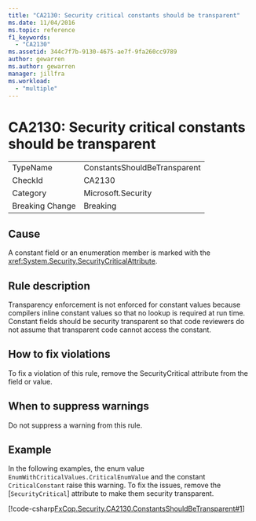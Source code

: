 ```yaml
---
title: "CA2130: Security critical constants should be transparent"
ms.date: 11/04/2016
ms.topic: reference
f1_keywords:
  - "CA2130"
ms.assetid: 344c7f7b-9130-4675-ae7f-9fa260cc9789
author: gewarren
ms.author: gewarren
manager: jillfra
ms.workload:
  - "multiple"
---
```

# CA2130: Security critical constants should be transparent

|||
|-|-|
|TypeName|ConstantsShouldBeTransparent|
|CheckId|CA2130|
|Category|Microsoft.Security|
|Breaking Change|Breaking|

## Cause
 A constant field or an enumeration member is marked with the <xref:System.Security.SecurityCriticalAttribute>.

## Rule description
 Transparency enforcement is not enforced for constant values because compilers inline constant values so that no lookup is required at run time. Constant fields should be security transparent so that code reviewers do not assume that transparent code cannot access the constant.

## How to fix violations
 To fix a violation of this rule, remove the SecurityCritical attribute from the field or value.

## When to suppress warnings
 Do not suppress a warning from this rule.

## Example
 In the following examples, the enum value `EnumWithCriticalValues.CriticalEnumValue` and the constant `CriticalConstant` raise this warning. To fix the issues, remove the [`SecurityCritical`] attribute to make them security transparent.

 [!code-csharp[FxCop.Security.CA2130.ConstantsShouldBeTransparent#1](../code-quality/codesnippet/CSharp/ca2130-security-critical-constants-should-be-transparent_1.cs)]